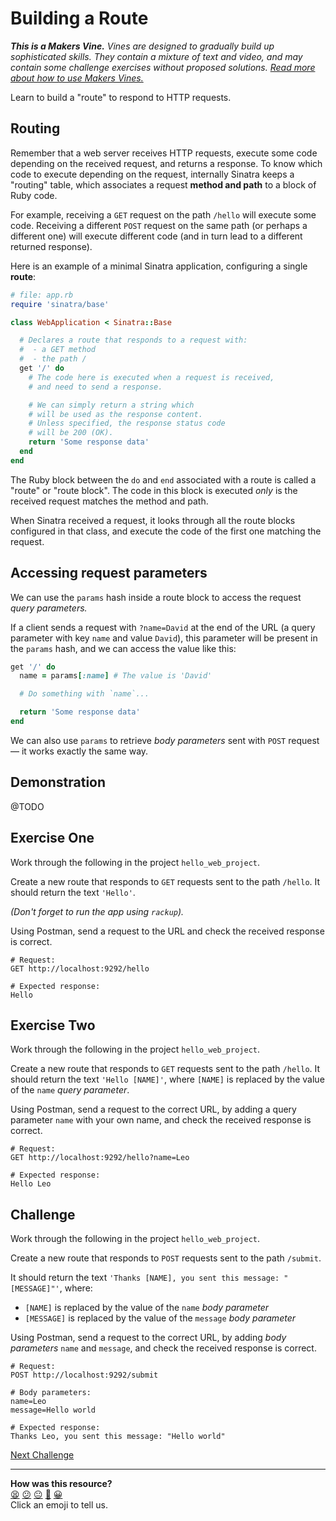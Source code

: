 # Building a Route

_**This is a Makers Vine.** Vines are designed to gradually build up sophisticated skills. They contain a mixture of text and video, and may contain some challenge exercises without proposed solutions. [Read more about how to use Makers
Vines.](https://github.com/makersacademy/course/blob/main/labels/vines.md)_

Learn to build a "route" to respond to HTTP requests.

## Routing

Remember that a web server receives HTTP requests, execute some code depending on the received request, and returns a response. To know which code to execute depending on the request, internally Sinatra keeps a "routing" table, which associates a request **method and path** to a block of Ruby code.

For example, receiving a `GET` request on the path `/hello` will execute some code. Receiving a different `POST` request on the same path (or perhaps a different one) will execute different code (and in turn lead to a different returned response).  

Here is an example of a minimal Sinatra application, configuring a single **route**:

```ruby
# file: app.rb
require 'sinatra/base'

class WebApplication < Sinatra::Base 

  # Declares a route that responds to a request with:
  #  - a GET method
  #  - the path /
  get '/' do
    # The code here is executed when a request is received,
    # and need to send a response. 

    # We can simply return a string which
    # will be used as the response content.
    # Unless specified, the response status code
    # will be 200 (OK).
    return 'Some response data'
  end
end
```

The Ruby block between the `do` and `end` associated with a route is called a "route" or "route block". The code in this block is executed _only_ is the received request matches the method and path.

When Sinatra received a request, it looks through all the route blocks configured in that class, and execute the code of the first one matching the request.

## Accessing request parameters

We can use the `params` hash inside a route block to access the request _query parameters._

If a client sends a request with `?name=David` at the end of the URL (a query parameter with key `name` and value `David`), this parameter will be present in the `params` hash, and we can access the value like this:

```ruby
get '/' do
  name = params[:name] # The value is 'David'

  # Do something with `name`...

  return 'Some response data'
end
```

We can also use `params` to retrieve _body parameters_ sent with `POST` request — it works exactly the same way.

## Demonstration

@TODO

## Exercise One

Work through the following in the project `hello_web_project`.

Create a new route that responds to `GET` requests sent to the path `/hello`. It should return the text `'Hello'`.

_(Don't forget to run the app using `rackup`)._

Using Postman, send a request to the URL and check the received response is correct.

```
# Request:
GET http://localhost:9292/hello

# Expected response:
Hello
```

## Exercise Two

Work through the following in the project `hello_web_project`.

Create a new route that responds to `GET` requests sent to the path `/hello`. It should return the text `'Hello [NAME]'`, where `[NAME]` is replaced by the value of the `name` _query parameter_.

Using Postman, send a request to the correct URL, by adding a query parameter `name` with your own name, and check the received response is correct.

```
# Request:
GET http://localhost:9292/hello?name=Leo

# Expected response:
Hello Leo
```

## Challenge

Work through the following in the project `hello_web_project`.

Create a new route that responds to `POST` requests sent to the path `/submit`.

It should return the text `'Thanks [NAME], you sent this message: "[MESSAGE]"'`, where:
  * `[NAME]` is replaced by the value of the `name` _body parameter_
  * `[MESSAGE]` is replaced by the value of the `message` _body parameter_

Using Postman, send a request to the correct URL, by adding _body parameters_ `name` and `message`, and check the received response is correct.

```
# Request:
POST http://localhost:9292/submit

# Body parameters:
name=Leo
message=Hello world

# Expected response:
Thanks Leo, you sent this message: "Hello world"
```

[Next Challenge](03_test_driving_a_route.md)

<!-- BEGIN GENERATED SECTION DO NOT EDIT -->

---

**How was this resource?**  
[😫](https://airtable.com/shrUJ3t7KLMqVRFKR?prefill_Repository=makersacademy/web-applications&prefill_File=challenges/02_building_a_route.md&prefill_Sentiment=😫) [😕](https://airtable.com/shrUJ3t7KLMqVRFKR?prefill_Repository=makersacademy/web-applications&prefill_File=challenges/02_building_a_route.md&prefill_Sentiment=😕) [😐](https://airtable.com/shrUJ3t7KLMqVRFKR?prefill_Repository=makersacademy/web-applications&prefill_File=challenges/02_building_a_route.md&prefill_Sentiment=😐) [🙂](https://airtable.com/shrUJ3t7KLMqVRFKR?prefill_Repository=makersacademy/web-applications&prefill_File=challenges/02_building_a_route.md&prefill_Sentiment=🙂) [😀](https://airtable.com/shrUJ3t7KLMqVRFKR?prefill_Repository=makersacademy/web-applications&prefill_File=challenges/02_building_a_route.md&prefill_Sentiment=😀)  
Click an emoji to tell us.

<!-- END GENERATED SECTION DO NOT EDIT -->
